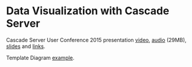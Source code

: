 # Data Visualization with Cascade Server

Cascade Server User Conference 2015 presentation [video](https://goo.gl/VpVXia), [audio](https://goo.gl/uTXNH7) (29MB), [slides](https://goo.gl/Juliie) and [links](https://github.com/espanae/dataviz/wiki/).

Template Diagram [example](https://github.com/espanae/dataviz/tree/master/templateDiagram).
